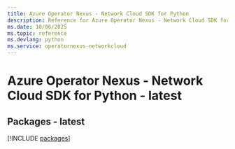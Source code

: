 ```yaml
---
title: Azure Operator Nexus - Network Cloud SDK for Python
description: Reference for Azure Operator Nexus - Network Cloud SDK for Python
ms.date: 10/06/2025
ms.topic: reference
ms.devlang: python
ms.service: operatornexus-networkcloud
---
```

# Azure Operator Nexus - Network Cloud SDK for Python - latest
## Packages - latest
[!INCLUDE [packages](operator-nexus---network-cloud-index.md)]